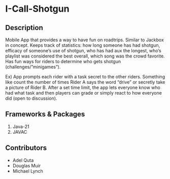 # I-Call-Shotgun

## Description
Mobile App that provides a way to have fun on roadtrips. Similar to Jackbox in concept. Keeps track of statistics: how long someone has had shotgun, efficacy of someone’s use of shotgun, who has had aux the longest, who’s playlist was considered the best overall, which song was the crowd favorite. Has fun ways for riders to determine who gets shotgun (challenges/”minigames”). 

Ex) App prompts each rider with a task secret to the other riders. Something like count the number of times Rider A says the word “drive” or secretly take a picture of Rider B. After a set time limit, the app lets everyone know who had what task and then players can grade or simply react to how everyone did (open to discussion).

## Frameworks & Packages
1. Java-21
2. JAVAC

## Contributors
- Adel Quta
- Douglas Muir
- Michael Lynch
